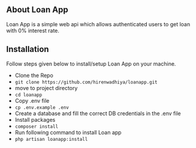 ## About Loan App

Loan App is a simple web api which allows authenticated users to get loan with 0% interest rate.

## Installation
Follow steps given below to install/setup Loan App on your machine.

- Clone the Repo
- `git clone https://github.com/hirenwadhiya/loanapp.git`
- move to project directory
- `cd loanapp`
- Copy .env file
- `cp .env.example .env`
- Create a database and fill the correct DB credentials in the .env file
- Install packages 
- `composer install`
- Run following command to install Loan app
- `php artisan loanapp:install`
